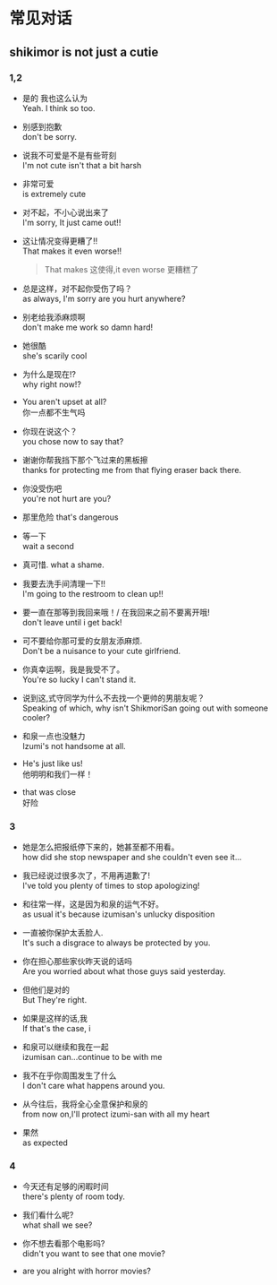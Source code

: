 # 常见对话

## shikimor is not just a cutie
### 1,2
+ 是的 我也这么认为 <br>
Yeah. I think so too.

+ 别感到抱歉<br>
don't be sorry.

+ 说我不可爱是不是有些苛刻<br>
I'm not cute isn't that a bit harsh

+ 非常可爱<br>
is extremely cute

+ 对不起，不小心说出来了<br>
I'm sorry, It just came out!!

+ 这让情况变得更糟了!!<br>
That makes it even worse!!
    >That makes 这使得,it even worse 更糟糕了

+ 总是这样，对不起你受伤了吗？<br>
as always, I'm sorry are you hurt anywhere?

+ 别老给我添麻烦啊<br>
don't make me work so damn hard!

+ 她很酷<br>
she's scarily cool

+ 为什么是现在!? <br>
why right now!?

+ You aren't upset at all? <br>
你一点都不生气吗

+ 你现在说这个？<br>
you chose now to say that?

+ 谢谢你帮我挡下那个飞过来的黑板擦 <br>
thanks for protecting me from that flying eraser back there.

+ 你没受伤吧 <br>
you're not hurt are you?

+ 那里危险
that's dangerous

+ 等一下 <br>
wait a second

+ 真可惜.
what a shame.

+ 我要去洗手间清理一下!! <br>
I'm going to the restroom to clean up!!

+ 要一直在那等到我回来哦！/ 在我回来之前不要离开哦! <br>
don't leave until i get back!

+ 可不要给你那可爱的女朋友添麻烦. <br>
Don't be a nuisance to your cute girlfriend.

+ 你真幸运啊，我是我受不了。 <br>
You're so lucky I can't stand it.

+ 说到这,式守同学为什么不去找一个更帅的男朋友呢？ <br>
Speaking of which, why isn't ShikmoriSan going out with someone cooler?

+ 和泉一点也没魅力 <br>
Izumi's not handsome at all.

+ He's just like us! <br>
他明明和我们一样！

+ that was close <br>
好险

### 3

+ 她是怎么把报纸停下来的，她甚至都不用看。 <br>
how did she stop newspaper and she couldn't even see it...

+ 我已经说过很多次了，不用再道歉了! <br>
I've told you plenty of times to stop apologizing!

+ 和往常一样，这是因为和泉的运气不好。 <br>
as usual it's because izumisan's unlucky disposition

+ 一直被你保护太丢脸人. <br>
It's such a disgrace to always be protected by you.

+ 你在担心那些家伙昨天说的话吗 <br>
Are you worried about what those guys said yesterday.

+ 但他们是对的 <br>
But They're right.

+ 如果是这样的话,我 <br>
If that's the case, i

+ 和泉可以继续和我在一起 <br>
izumisan can...continue to be with me

+ 我不在乎你周围发生了什么 <br> 
I don't care what happens around you.

+ 从今往后，我将全心全意保护和泉的 <br>
from now on,I'll protect izumi-san with all my heart

+ 果然 <br>
as expected

### 4
+ 今天还有足够的闲暇时间 <br>
there's plenty of room tody.

+ 我们看什么呢? <br>
what shall we see?

+ 你不想去看那个电影吗? <br>
didn't you want to see that one movie?

+ are you alright with horror movies?